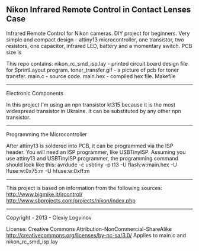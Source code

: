 Nikon Infrared Remote Control in Contact Lenses Case
----------------------------------------------------

Infrared Remote Control for Nikon cameras.
DIY project for beginners.
Very simple and compact design - attiny13 microcontroller, one transistor, two resistors, one capacitor, infrared LED, battery and a momentary switch.
PCB size is 


This repo contains:
nikon_rc_smd_isp.lay - printed circuit board design file for SprintLayout program.
toner_transfer.gif - a picture of pcb for toner transfer.
main.c - source code.
main.hex - compiled hex file.
Makefile

----------------------------------------------------
Electronic Components

In this project I'm using an npn transistor kt315 because it is the most widespread transistor in Ukraine. It can be substituted by any other npn transistor.

----------------------------------------------------
Programming the Microcontroller

After attiny13 is soldered into PCB, it can be programmed via the ISP header. You will need an ISP programmer, like USBTinyISP.
Assuming you use attiny13 and USBTinyISP programmer, the programming command should look like this:
avrdude -c usbtiny -p t13 -U flash:w:main.hex -U lfuse:w:0x75:m -U hfuse:w:0xff:m

---------------------------------------------------
This project is based on information from the following sources:
http://www.bigmike.it/ircontrol/
http://www.sbprojects.com/projects/nikon/index.php

---------------------------------------------------
Copyright - 2013 - Olexiy Logvinov

License: Creative Commons Attribution-NonCommercial-ShareAlike
http://creativecommons.org/licenses/by-nc-sa/3.0/
Applies to main.c and nikon_rc_smd_isp.lay


